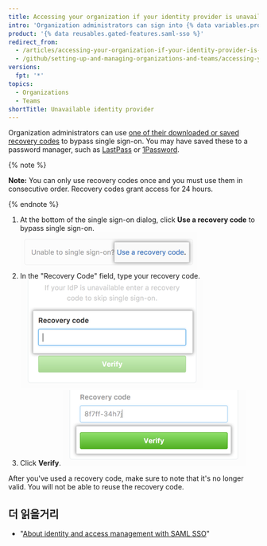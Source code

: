 ```yaml
---
title: Accessing your organization if your identity provider is unavailable
intro: 'Organization administrators can sign into {% data variables.product.product_name %} even if their identity provider is unavailable by bypassing single sign-on and using their recovery codes.'
product: '{% data reusables.gated-features.saml-sso %}'
redirect_from:
  - /articles/accessing-your-organization-if-your-identity-provider-is-unavailable
  - /github/setting-up-and-managing-organizations-and-teams/accessing-your-organization-if-your-identity-provider-is-unavailable
versions:
  fpt: '*'
topics:
  - Organizations
  - Teams
shortTitle: Unavailable identity provider
---
```


Organization administrators can use [one of their downloaded or saved recovery codes](/articles/downloading-your-organization-s-saml-single-sign-on-recovery-codes) to bypass single sign-on. You may have saved these to a password manager, such as [LastPass](https://lastpass.com/) or [1Password](https://1password.com/).

{% note %}

**Note:** You can only use recovery codes once and you must use them in consecutive order. Recovery codes grant access for 24 hours.

{% endnote %}

1. At the bottom of the single sign-on dialog, click **Use a recovery code** to bypass single sign-on. ![Link to enter your recovery code](/assets/images/help/saml/saml_use_recovery_code.png)
2. In the "Recovery Code" field, type your recovery code. ![Field to enter your recovery code](/assets/images/help/saml/saml_recovery_code_entry.png)
3. Click **Verify**. ![Button to verify your recovery code](/assets/images/help/saml/saml_verify_recovery_codes.png)

After you've used a recovery code, make sure to note that it's no longer valid. You will not be able to reuse the recovery code.

## 더 읽을거리

- "[About identity and access management with SAML SSO](/articles/about-identity-and-access-management-with-saml-single-sign-on)"
